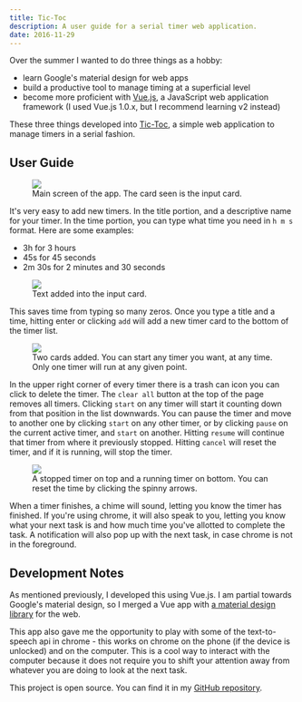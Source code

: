 ```yaml
---
title: Tic-Toc
description: A user guide for a serial timer web application.
date: 2016-11-29
---
```


Over the summer I wanted to do three things as a hobby:
- learn Google's material design for web apps
- build a productive tool to manage timing at a superficial level
- become more proficient with [Vue.js](http://vuejs.org/v2/guide/), a JavaScript web application framework (I used Vue.js 1.0.x, but I recommend learning v2 instead)

These three things developed into [Tic-Toc](https://wingillis.github.io/tic-toc/), a simple web application to manage timers in a serial fashion.

## User Guide

<figure>
<img src="https://imgur.com/J6dsGKc.png">
<figcaption>
Main screen of the app. The card seen is the input card.
</figcaption>
</figure>

It's very easy to add new timers. In the title portion, and a descriptive name for your timer. In the time portion, you can type what time you need in `h m s` format.
Here are some examples:
- 3h for 3 hours
- 45s for 45 seconds
- 2m 30s for 2 minutes and 30 seconds

<figure>
<img src="https://imgur.com/KOKmqDu.png">
<figcaption>
Text added into the input card.
</figcaption>
</figure>

This saves time from typing so many zeros. Once you type a title and a time, hitting enter or clicking `add` will add a new timer card to the bottom of the timer list.

<figure>
<img src="https://imgur.com/5iXSi5Q.png">
<figcaption>
Two cards added. You can start any timer you want, at any time. Only one timer will run at any given point.
</figcaption>
</figure>

In the upper right corner of every timer there is a trash can icon you can click to delete the timer. The `clear all` button at the top of the page removes all timers. Clicking `start` on any timer will start it counting down from that position in the list downwards. You can pause the timer and move to another one by clicking `start` on any other timer, or by clicking `pause` on the current active timer, and `start` on another. Hitting `resume` will continue that timer from where it previously stopped. Hitting `cancel` will reset the timer, and if it is running, will stop the timer.

<figure>
<img src="https://imgur.com/5or2qpO.png">
<figcaption>
A stopped timer on top and a running timer on bottom. You can reset the time by clicking the spinny arrows.
</figcaption>
</figure>

When a timer finishes, a chime will sound, letting you know the timer has finished. If you're using chrome, it will also speak to you, letting you know what your next task is and how much time you've allotted to complete the task. A notification will also pop up with the next task, in case chrome is not in the foreground.

## Development Notes

As mentioned previously, I developed this using Vue.js. I am partial towards Google's material design, so I merged a Vue app with [a material design library](https://getmdl.io/) for the web.

This app also gave me the opportunity to play with some of the text-to-speech api in chrome - this works on chrome on the phone (if the device is unlocked) and on the computer. This is a cool way to interact with the computer because it does not require you to shift your attention away from whatever you are doing to look at the next task.

This project is open source. You can find it in my [GitHub repository](https://github.com/wingillis/tic-toc).
